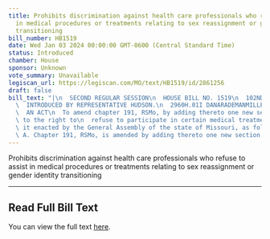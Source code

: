 ```yaml
---
title: Prohibits discrimination against health care professionals who refuse to assist
  in medical procedures or treatments relating to sex reassignment or gender identity
  transitioning
bill_number: HB1519
date: Wed Jan 03 2024 00:00:00 GMT-0600 (Central Standard Time)
status: Introduced
chamber: House
sponsor: Unknown
vote_summary: Unavailable
legiscan_url: https://legiscan.com/MO/text/HB1519/id/2861256
draft: false
bill_text: "|\n  SECOND REGULAR SESSION\n  HOUSE BILL NO. 1519\n  102ND GENERAL ASSEMBLY\n\
  \  INTRODUCED BY REPRESENTATIVE HUDSON.\n  2960H.01I DANARADEMANMILLER,ChiefClerk\n\
  \  AN ACT\n  To amend chapter 191, RSMo, by adding thereto one new section relating\
  \ to the right to\n  refuse to participate in certain medical treatments.\n  Be\
  \ it enacted by the General Assembly of the state of Missouri, as follows:\n  Section\
  \ A. Chapter 191, RSMo, is amended by adding thereto one new section, to be"
---
```

Prohibits discrimination against health care professionals who refuse to assist in medical procedures or treatments relating to sex reassignment or gender identity transitioning

---

## Read Full Bill Text

You can view the full text [here](https://legiscan.com/MO/text/HB1519/id/2861256).
